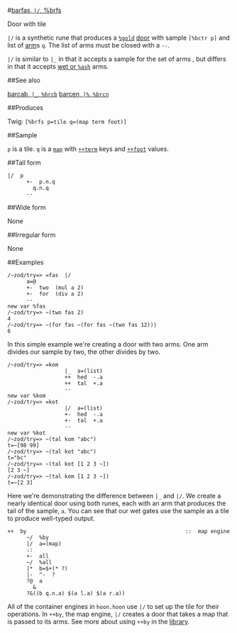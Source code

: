 #[barfas, `|/`, %brfs](#brfs)

Door with tile

`|/` is a synthetic rune that produces a [`%gold`]() [door]() with sample `[%bctr p]` and list of [arm]()s `q`. The list of arms must be closed with a `--`. 

`|/` is similar to `|_` in that it accepts a sample for the set of arms , but differs in that it accepts [wet or `%ash`]() arms.

##See also

[barcab, `|_`, `%brcb`]()
[barcen, `|%`, `%brcn`]()

##Produces

Twig: `[%brfs p=tile q=(map term foot)]`

##Sample

`p` is a tile.
`q` is a [`map`]() with [`++term`]() keys and [`++foot`]() values.

##Tall form

    |/  p
          +-  p.n.q
            q.n.q
          --

##Wide form

None

##Irregular form

None

##Examples

    /~zod/try=> =fas  |/
          a=@
          +-  two  (mul a 2)
          +-  for  (div a 2)
          --
    new var %fas
    /~zod/try=> ~(two fas 2)
    4
    /~zod/try=> ~(for fas ~(for fas ~(two fas 12)))
    6

In this simple example we're creating a door with two arms. One arm divides our sample by two, the other divides by two. 

    /~zod/try=> =kom
                      |_  a=(list)
                      ++  hed  -.a
                      ++  tal  +.a
                      --
    new var %kom
    /~zod/try=> =kot
                      |/  a=(list)
                      +-  hed  -.a
                      +-  tal  +.a
                      --
    new var %kot
    /~zod/try=> ~(tal kom "abc")
    t=~[98 99]
    /~zod/try=> ~(tal kot "abc")
    t="bc"
    /~zod/try=> ~(tal kot [1 2 3 ~])
    [2 3 ~]
    /~zod/try=> ~(tal kom [1 2 3 ~])
    t=~[2 3]

Here we're demonstrating the difference between `|_` and `|/`. We create a nearly identical door using both runes, each with an arm that produces the tail of the sample, `a`. You can see that our wet gates use the sample as a tile to produce well-typed output. 

    ++  by                                                  ::  map engine
          ~/  %by
          |/  a=(map)
          ::
          +-  all
          ~/  %all
          |*  b=$+(* ?)
          |-  ^-  ?
          ?@  a
            &
          ?&((b q.n.a) $(a l.a) $(a r.a))

All of the container engines in `hoon.hoon` use `|/` to set up the tile for their operations. In `++by`, the map engine, `|/` creates a door that takes a map that is passed to its arms. See more about using `++by` in the [library]().
